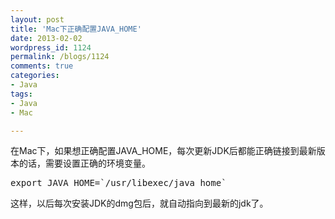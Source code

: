 ```yaml
---
layout: post
title: 'Mac下正确配置JAVA_HOME'
date: 2013-02-02
wordpress_id: 1124
permalink: /blogs/1124
comments: true
categories:
- Java
tags:
- Java
- Mac

---
```

在Mac下，如果想正确配置JAVA_HOME，每次更新JDK后都能正确链接到最新版本的话，需要设置正确的环境变量。

<pre class="prettyprint linenums">
export JAVA_HOME=`/usr/libexec/java_home`
</pre>

这样，以后每次安装JDK的dmg包后，就自动指向到最新的jdk了。
